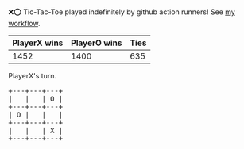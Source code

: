:x::o: Tic-Tac-Toe played indefinitely by github action runners! See [my workflow](.github/workflows/play.yaml).

|PlayerX wins|PlayerO wins|Ties|
|-|-|-|
|1452|1400|635|

PlayerX's turn.

<pre>
+---+---+---+
|   |   | O |
+---+---+---+
| O |   |   |
+---+---+---+
|   |   | X |
+---+---+---+
</pre>